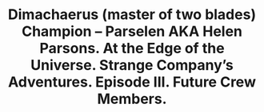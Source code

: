 ---
layout: product
title: "Dimachaerus (master of two blades) Champion – Parselen AKA Helen Parsons. At the Edge of the Universe. Strange Company’s Adventures. Episode III. Future Crew Members.                                                                                    "
price: "1300" 
desc: "1/24 Figura"
img_path: "/assets/img/MBLTD24056.jpg"
brand: "MasterBox"
available: false
special_offer: false
new: false
soon: false
cat: "010000"
subcat: "015300"
subsubcat: "0N/A"
sifra: "MBLTD24056"
popular: false
---